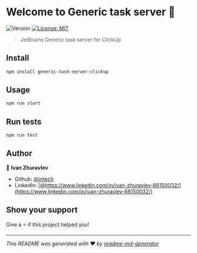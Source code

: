 # Welcome to Generic task server 👋
![Version](https://img.shields.io/badge/version-1.0.0-blue.svg?cacheSeconds=2592000)
[![License: MIT](https://img.shields.io/badge/License-MIT-yellow.svg)](#)

> JetBrains Generic task server for ClickUp

## Install

```sh
npm install generic-task-server-clickup
```

## Usage

```sh
npm run start
```

## Run tests

```sh
npm run test
```

## Author

👤 **Ivan Zhuravlev**

* Github: [@intech](https://github.com/intech)
* LinkedIn: [@https://www.linkedin.com/in/ivan-zhuravlev-66150032/](https://www.linkedin.com/in/ivan-zhuravlev-66150032/)

## Show your support

Give a ⭐️ if this project helped you!


***
_This README was generated with ❤️ by [readme-md-generator](https://github.com/kefranabg/readme-md-generator)_
